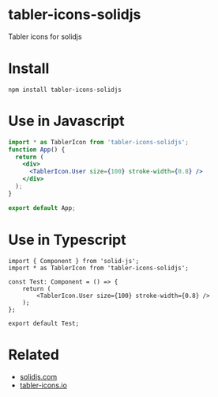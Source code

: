 # tabler-icons-solidjs
 Tabler icons for solidjs
# Install
```npm
npm install tabler-icons-solidjs
```
# Use in Javascript
```jsx
import * as TablerIcon from 'tabler-icons-solidjs';
function App() {
  return (
    <div>
      <TablerIcon.User size={100} stroke-width={0.8} />
    </div>
  );
}

export default App;
```
# Use in Typescript
```tsx
import { Component } from 'solid-js';
import * as TablerIcon from 'tabler-icons-solidjs';

const Test: Component = () => {
    return (
        <TablerIcon.User size={100} stroke-width={0.8} />
    );
};

export default Test;

```
# Related
- [solidjs.com](https://www.solidjs.com/)
- [tabler-icons.io](https://tabler-icons.io/)
